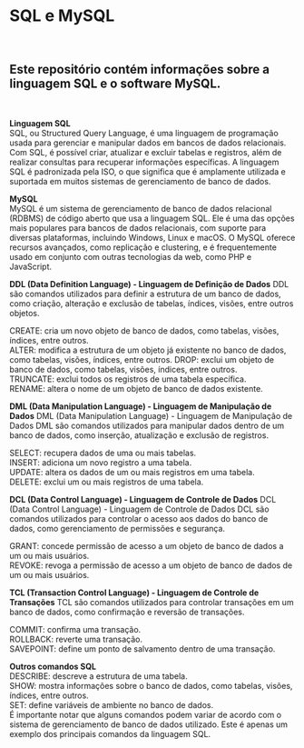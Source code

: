  <h1> SQL e MySQL </h1><br>

<h2>Este repositório contém informações sobre a linguagem SQL e o software MySQL.</h2><br> 


<strong>Linguagem SQL</strong><br>
SQL, ou Structured Query Language, é uma linguagem de programação usada para gerenciar e manipular dados em bancos de dados relacionais. Com SQL, é possível criar, atualizar e excluir tabelas e registros, além de realizar consultas para recuperar informações específicas. A linguagem SQL é padronizada pela ISO, o que significa que é amplamente utilizada e suportada em muitos sistemas de gerenciamento de banco de dados.<br>

<strong>MySQL</strong><br>
MySQL é um sistema de gerenciamento de banco de dados relacional (RDBMS) de código aberto que usa a linguagem SQL. Ele é uma das opções mais populares para bancos de dados relacionais, com suporte para diversas plataformas, incluindo Windows, Linux e macOS. O MySQL oferece recursos avançados, como replicação e clustering, e é frequentemente usado em conjunto com outras tecnologias da web, como PHP e JavaScript.

<strong>DDL (Data Definition Language) - Linguagem de Definição de Dados</strong>
DDL são comandos utilizados para definir a estrutura de um banco de dados, como criação, alteração e exclusão de tabelas, índices, visões, entre outros objetos.

CREATE: cria um novo objeto de banco de dados, como tabelas, visões, índices, entre outros.<br>
ALTER: modifica a estrutura de um objeto já existente no banco de dados, como tabelas, visões, índices, entre outros.
DROP: exclui um objeto de banco de dados, como tabelas, visões, índices, entre outros.<br>
TRUNCATE: exclui todos os registros de uma tabela específica.<br>
RENAME: altera o nome de um objeto de banco de dados existente.<br>

<strong>DML (Data Manipulation Language) - Linguagem de Manipulação de Dados</strong>
DML (Data Manipulation Language) - Linguagem de Manipulação de Dados
DML são comandos utilizados para manipular dados dentro de um banco de dados, como inserção, atualização e exclusão de registros.<br>

SELECT: recupera dados de uma ou mais tabelas.<br>
INSERT: adiciona um novo registro a uma tabela.<br>
UPDATE: altera os dados de um ou mais registros em uma tabela.<br>
DELETE: exclui um ou mais registros de uma tabela.<br>

<strong>DCL (Data Control Language) - Linguagem de Controle de Dados</strong>
DCL (Data Control Language) - Linguagem de Controle de Dados
DCL são comandos utilizados para controlar o acesso aos dados do banco de dados, como gerenciamento de permissões e segurança.<br>

GRANT: concede permissão de acesso a um objeto de banco de dados a um ou mais usuários.<br>
REVOKE: revoga a permissão de acesso a um objeto de banco de dados de um ou mais usuários.<br>

<strong>TCL (Transaction Control Language) - Linguagem de Controle de Transações</strong>
TCL são comandos utilizados para controlar transações em um banco de dados, como confirmação e reversão de transações.<br>

COMMIT: confirma uma transação.<br>
ROLLBACK: reverte uma transação.<br>
SAVEPOINT: define um ponto de salvamento dentro de uma transação.<br>

<strong>Outros comandos SQL</strong><br>
DESCRIBE: descreve a estrutura de uma tabela.<br>
SHOW: mostra informações sobre o banco de dados, como tabelas, visões, índices, entre outros.<br>
SET: define variáveis de ambiente no banco de dados.<br>
É importante notar que alguns comandos podem variar de acordo com o sistema de gerenciamento de banco de dados utilizado. Este é apenas um exemplo dos principais comandos da linguagem SQL.